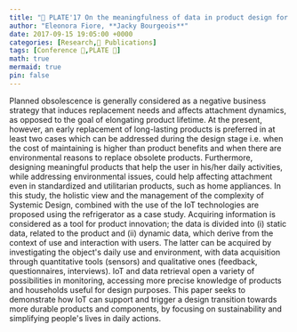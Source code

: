 ```yaml
---
title: "📜 PLATE'17 On the meaningfulness of data in product design for lifetime optimization"
author: "Eleonora Fiore, **Jacky Bourgeois**"
date: 2017-09-15 19:05:00 +0000
categories: [Research,📜 Publications]
tags: [Conference 📗,PLATE 🎯]
math: true
mermaid: true
pin: false
---
```


Planned obsolescence is generally considered as a negative business strategy that induces replacement needs and affects attachment dynamics, as opposed to the goal of elongating product lifetime. At the present, however, an early replacement of long-lasting products is preferred in at least two cases which can be addressed during the design stage i.e. when the cost of maintaining is higher than product benefits and when there are environmental reasons to replace obsolete products. Furthermore, designing meaningful products that help the user in his/her daily activities, while addressing environmental issues, could help affecting attachment even in standardized and utilitarian products, such as home appliances. In this study, the holistic view and the management of the complexity of Systemic Design, combined with the use of the IoT technologies are proposed using the refrigerator as a case study. Acquiring information is considered as a tool for product innovation; the data is divided into (i) static data, related to the product and (ii) dynamic data, which derive from the context of use and interaction with users. The latter can be acquired by investigating the object's daily use and environment, with data acquisition through quantitative tools (sensors) and qualitative ones (feedback, questionnaires, interviews). IoT and data retrieval open a variety of possibilities in monitoring, accessing more precise knowledge of products and households useful for design purposes. This paper seeks to demonstrate how IoT can support and trigger a design transition towards more durable products and components, by focusing on sustainability and simplifying people's lives in daily actions.